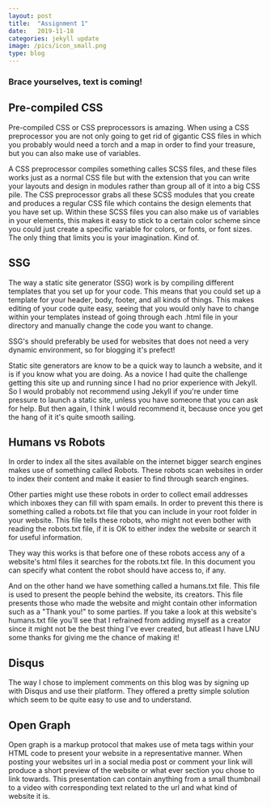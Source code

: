 ```yaml
---
layout: post
title:  "Assignment 1"
date:   2019-11-18
categories: jekyll update
image: /pics/icon_small.png
type: blog
---
```

### Brace yourselves, text is coming!

## Pre-compiled CSS
Pre-compiled CSS or CSS preprocessors is amazing. When using a CSS preprocessor you are not only going to get rid of gigantic CSS files in which you probably would need a torch and a map in order to find your treasure, but you can also make use of variables.

A CSS preprocessor compiles something calles SCSS files, and these files works just as a normal CSS file but with the extension that you can write your layouts and design in modules rather than group all of it into a big CSS pile. The CSS preprocessor grabs all these SCSS modules that you create and produces a regular CSS file which contains the design elements that you have set up. Within these SCSS files you can also make us of variables in your elements, this makes it easy to stick to a certain color scheme since you could just create a specific variable for colors, or fonts, or font sizes. The only thing that limits you is your imagination. Kind of.

## SSG
The way a static site generator (SSG) work is by compiling different templates that you set up for your code. This means that you could set up a template for your header, body, footer, and all kinds of things. This makes editing of your code quite easy, seeing that you would only have to change within your templates instead of going through each .html file in your directory and manually change the code you want to change.

SSG's should preferably be used for websites that does not need a very dynamic environment, so for blogging it's prefect!

Static site generators are know to be a quick way to launch a website, and it is if you know what you are doing. As a novice I had quite the challenge getting this site up and running since I had no prior experience with Jekyll. So I would probably not recommend using Jekyll if you're under time pressure to launch a static site, unless you have someone that you can ask for help. But then again, I think I would recommend it, because once you get the hang of it it's quite smooth sailing.

## Humans vs Robots
In order to index all the sites available on the internet bigger search engines makes use of something called Robots. These robots scan websites in order to index their content and make it easier to find through search engines. 

Other parties might use these robots in order to collect email addresses which inboxes they can fill with spam emails. In order to prevent this there is something called a robots.txt file that you can include in your root folder in your website. This file tells these robots, who might not even bother with reading the robots.txt file, if it is OK to either index the website or search it for useful information.

They way this works is that before one of these robots access any of a website's html files it searches for the robots.txt file. In this document you can specify what content the robot should have access to, if any. 

And on the other hand we have something called a humans.txt file. This file is used to present the people behind the website, its creators. This file presents those who made the website and might contain other information such as a "Thank you!" to some parties. If you take a look at this website's humans.txt file you'll see that I refrained from adding myself as a creator since it might not be the best thing I've ever created, but atleast I have LNU some thanks for giving me the chance of making it!

## Disqus
The way I chose to implement comments on this blog was by signing up with Disqus and use their platform.
They offered a pretty simple solution which seem to be quite easy to use and to understand.

## Open Graph
Open graph is a markup protocol that makes use of meta tags within your HTML code to present your website in a representative manner. When posting your websites url in a social media post or comment your link will produce a short preview of the website or what ever section you chose to link towards. This presentation can contain anything from a small thumbnail to a video with corresponding text related to the url and what kind of website it is.